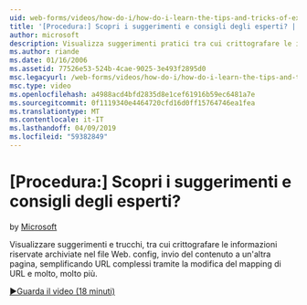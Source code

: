 ```yaml
---
uid: web-forms/videos/how-do-i/how-do-i-learn-the-tips-and-tricks-of-experts
title: '[Procedura:] Scopri i suggerimenti e consigli degli esperti? | Microsoft Docs'
author: microsoft
description: Visualizza suggerimenti pratici tra cui crittografare le informazioni riservate archiviate nel file Web. config, invio del contenuto a un'altra pagina, semplificando URL complessi...
ms.author: riande
ms.date: 01/16/2006
ms.assetid: 77526e53-524b-4cae-9025-3e493f2895d0
msc.legacyurl: /web-forms/videos/how-do-i/how-do-i-learn-the-tips-and-tricks-of-experts
msc.type: video
ms.openlocfilehash: a4988acd4bfd2835d8e1cef61916b59ec6481a7e
ms.sourcegitcommit: 0f1119340e4464720cfd16d0ff15764746ea1fea
ms.translationtype: MT
ms.contentlocale: it-IT
ms.lasthandoff: 04/09/2019
ms.locfileid: "59382849"
---
```

# <a name="how-do-i-learn-the-tips-and-tricks-of-experts"></a>[Procedura:] Scopri i suggerimenti e consigli degli esperti?

by [Microsoft](https://github.com/microsoft)

Visualizzare suggerimenti e trucchi, tra cui crittografare le informazioni riservate archiviate nel file Web. config, invio del contenuto a un'altra pagina, semplificando URL complessi tramite la modifica del mapping di URL e molto, molto più.

[&#9654;Guarda il video (18 minuti)](https://channel9.msdn.com/Blogs/ASP-NET-Site-Videos/how-do-i-learn-the-tips-and-tricks-of-experts)
